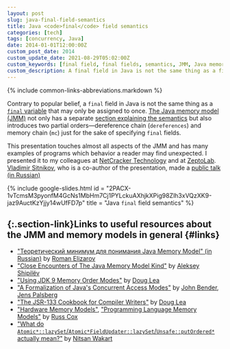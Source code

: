 ```yaml
---
layout: post
slug: java-final-field-semantics
title: Java <code>final</code> field semantics
categories: [tech]
tags: [concurrency, Java]
date: 2014-01-01T12:00:00Z
custom_post_date: 2014
custom_update_date: 2021-08-29T05:02:00Z
custom_keywords: [final field, final fields, semantics, JMM, Java memory model]
custom_description: A final field in Java is not the same thing as a final variable that may only be assigned to once.
---
```

{% include common-links-abbreviations.markdown %}

Contrary to popular belief, a `final` field in Java is not the same thing as
a [`final` variable](https://docs.oracle.com/javase/specs/jls/se14/html/jls-4.html#jls-4.12.4) that may only be assigned to once.
[The Java memory model (JMM)](https://docs.oracle.com/javase/specs/jls/se14/html/jls-17.html#jls-17.4) not only has a separate
[section explaining the semantics](https://docs.oracle.com/javase/specs/jls/se14/html/jls-17.html#jls-17.5)
but also introduces two partial orders&mdash;dereference chain (`dereferences`) and memory chain (`mc`)
just for the sake of specifying `final` fields.

This presentation touches almost all aspects of the JMM and has many examples of programs which behavior a reader may find unexpected.
I presented it to my colleagues at [NetCracker Technology](https://www.netcracker.com/) and at [ZeptoLab](https://www.zeptolab.com/).
[Vladimir Sitnikov](https://github.com/vlsi), who is a co-author of the presentation,
made a [public talk (in Russian)](https://youtu.be/f6joeCiz440)

{% include google-slides.html id = "2PACX-1vTcmsM3pyonfM4GcNs1MbHm7Cj1PYLckuAXhjkXPig98Zlh3xVQzXK9-jaz9AuctKzYjjy14wUfFD7p" title = "Java <code>final</code> field semantics" %}

## [](#links){:.section-link}Links to useful resources about the JMM and memory models in general {#links}
<!-- This section is linked from 2015-01-01-race-condition-vs-data-race.markdown -->
* ["Теоретический минимум для понимания Java Memory Model" (in Russian)](https://youtu.be/hxIRyqHRnjE)<span class="insignificant">&nbsp;by [Roman Elizarov](https://github.com/elizarov)</span>
* ["Close Encounters of The Java Memory Model Kind"](https://shipilev.net/blog/2016/close-encounters-of-jmm-kind/)<span class="insignificant">&nbsp;by [Aleksey Shipilëv](https://shipilev.net/)</span>
* ["Using JDK 9 Memory Order Modes"](http://gee.cs.oswego.edu/dl/html/j9mm.html)<span class="insignificant">&nbsp;by [Doug Lea](http://gee.cs.oswego.edu/)</span>
* ["A Formalization of Java's Concurrent Access Modes"](http://compiler.cs.ucla.edu/papers/jam/)<span class="insignificant">&nbsp;by [John Bender](https://johnbender.us/), [Jens Palsberg](https://web.cs.ucla.edu/~palsberg/)</span>
* ["The JSR-133 Cookbook for Compiler Writers"](http://gee.cs.oswego.edu/dl/jmm/cookbook.html)<span class="insignificant">&nbsp;by [Doug Lea](http://gee.cs.oswego.edu/)</span>
* ["Hardware Memory Models"](https://research.swtch.com/hwmm),
  ["Programming Language Memory Models"](https://research.swtch.com/plmm)<span class="insignificant">&nbsp;by [Russ Cox](https://swtch.com/~rsc/)</span>
* ["What do `Atomic*::lazySet`/`Atomic*FieldUpdater::lazySet`/`Unsafe::putOrdered*` actually mean?"](https://psy-lob-saw.blogspot.com/2016/12/what-is-lazyset-putordered.html)<span class="insignificant">&nbsp;by [Nitsan Wakart](https://github.com/nitsanw)</span>
